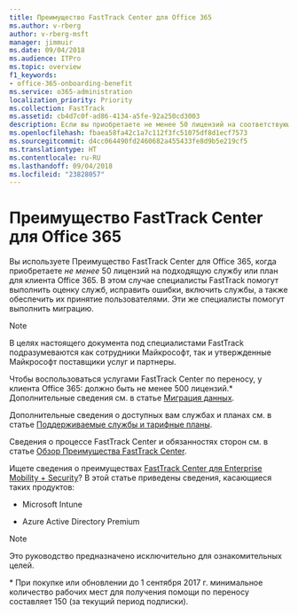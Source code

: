 ```yaml
---
title: Преимущество FastTrack Center для Office 365
ms.author: v-rberg
author: v-rberg-msft
manager: jimmuir
ms.date: 09/04/2018
ms.audience: ITPro
ms.topic: overview
f1_keywords:
- office-365-onboarding-benefit
ms.service: o365-administration
localization_priority: Priority
ms.collection: FastTrack
ms.assetid: cb4d7c0f-ad86-4134-a5fe-92a250cd3003
description: Если вы приобретаете не менее 50 лицензий на соответствующую службу или тарифный план для клиента Office 365:, то можете воспользоваться услугами Преимущество FastTrack Center для Office 365. В этом случае специалисты FastTrack помогут выполнить оценку служб, устранить ошибки, включить службы, а также обеспечить их принятие пользователями. Эти же специалисты помогут выполнить миграцию.
ms.openlocfilehash: fbaea58fa42c1a7c112f3fc51075df8d1ecf7573
ms.sourcegitcommit: d4cc064490fd2460682a455433fe8d9b5e219cf5
ms.translationtype: HT
ms.contentlocale: ru-RU
ms.lasthandoff: 09/04/2018
ms.locfileid: "23828057"
---
```

# <a name="fasttrack-center-benefit-for-office-365"></a>Преимущество FastTrack Center для Office 365

Вы используете Преимущество FastTrack Center для Office 365, когда приобретаете *не менее* 50 лицензий на подходящую службу или план для клиента Office 365. В этом случае специалисты FastTrack помогут выполнить оценку служб, исправить ошибки, включить службы, а также обеспечить их принятие пользователями. Эти же специалисты помогут выполнить миграцию. 
  
> [!NOTE]
> В целях настоящего документа под специалистами FastTrack подразумеваются как сотрудники Майкрософт, так и утвержденные Майкрософт поставщики услуг и партнеры. 
  
Чтобы воспользоваться услугами FastTrack Center по переносу, у клиента Office 365: должно быть не менее 500 лицензий.\* Дополнительные сведения см. в статье [Миграция данных](data-migration.md).
  
Дополнительные сведения о доступных вам службах и планах см. в статье [Поддерживаемые службы и тарифные планы](eligible-services-and-plans.md).
  
Сведения о процессе FastTrack Center и обязанностях сторон см. в статье [Обзор Преимущества FastTrack Center](fasttrack-benefit-overview.md).
  
Ищете сведения о преимуществах [FastTrack Center для Enterprise Mobility + Security](https://go.microsoft.com/fwlink/?linkid=2005312)? В этой статье приведены сведения, касающиеся таких продуктов:
  
- Microsoft Intune
    
- Azure Active Directory Premium 
    
> [!NOTE]
> Это руководство предназначено исключительно для ознакомительных целей. 
  
\* При покупке или обновлении до 1 сентября 2017 г. минимальное количество рабочих мест для получения помощи по переносу составляет 150 (за текущий период подписки).
  

 